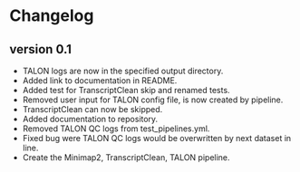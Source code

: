 Changelog
==========

<!--
Newest changes should be on top.

This document is user facing. Please word the changes in such a way
that users understand how the changes affect the new version.
-->

version 0.1
---------------------------
+ TALON logs are now in the specified output directory.
+ Added link to documentation in README.
+ Added test for TranscriptClean skip and renamed tests.
+ Removed user input for TALON config file, is now created by pipeline.
+ TranscriptClean can now be skipped.
+ Added documentation to repository.
+ Removed TALON QC logs from test_pipelines.yml.
+ Fixed bug were TALON QC logs would be overwritten by next dataset in line.
+ Create the Minimap2, TranscriptClean, TALON pipeline.
